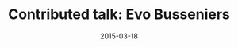 ---
title: Contributed talk&#58; Evo Busseniers
layout: default
date: 2015-03-18
img: ../people/anonymous.png
link: speakers/evo
category: Speakers
description: |
   <p class="lead">Let's interPlay! Does co-evolution enable or constraint?</p>

---